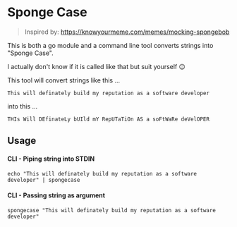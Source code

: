 # Sponge Case

> Inspired by: https://knowyourmeme.com/memes/mocking-spongebob

This is both a go module and a command line tool converts strings into "Sponge Case".

I actually don't know if it is called like that but suit yourself 😉

This tool will convert strings like this ...

```text
This will definately build my reputation as a software developer
```

into this ...

```text
THIs Will DEfinateLy bUIld mY RepUTaTiOn AS a soFtWaRe deVelOPER
```

## Usage

#### CLI - Piping string into STDIN

```shell script
echo "This will definately build my reputation as a software developer" | spongecase
```

#### CLI - Passing string as argument

```shell script
spongecase "This will definately build my reputation as a software developer"
```